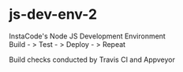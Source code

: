 # js-dev-env-2
InstaCode's Node JS Development Environment <br>
Build - > Test - > Deploy - > Repeat

Build checks conducted by Travis CI and Appveyor 
